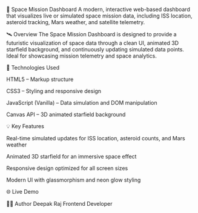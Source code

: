 🚀 Space Mission Dashboard
A modern, interactive web-based dashboard that visualizes live or simulated space mission data, including ISS location, asteroid tracking, Mars weather, and satellite telemetry.

🛰️ Overview
The Space Mission Dashboard is designed to provide a futuristic visualization of space data through a clean UI, animated 3D starfield background, and continuously updating simulated data points. Ideal for showcasing mission telemetry and space analytics.

🔧 Technologies Used

HTML5 – Markup structure

CSS3 – Styling and responsive design

JavaScript (Vanilla) – Data simulation and DOM manipulation

Canvas API – 3D animated starfield background

💡 Key Features

Real-time simulated updates for ISS location, asteroid counts, and Mars weather

Animated 3D starfield for an immersive space effect

Responsive design optimized for all screen sizes

Modern UI with glassmorphism and neon glow styling

🌐 Live Demo


👨‍💻 Author
Deepak Raj
Frontend Developer

